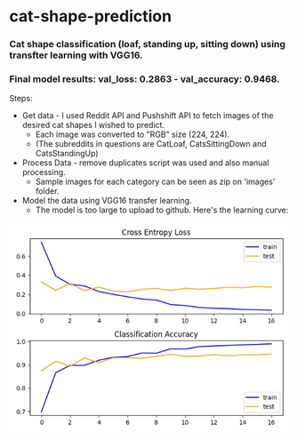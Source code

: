 # cat-shape-prediction

### Cat shape classification (loaf, standing up, sitting down) using transfter learning with VGG16. 
   ### Final model results: val_loss: 0.2863 - val_accuracy: 0.9468.

Steps:
* Get data - I used Reddit API and Pushshift API to fetch images of the desired cat shapes I wished to predict. 
  * Each image was converted to "RGB" size (224, 224).
  * (The subreddits in questions are CatLoaf, CatsSittingDown and CatsStandingUp)
* Process Data - remove duplicates script was used and also manual processing.
  * Sample images for each category can be seen as zip on 'images' folder.
* Model the data using VGG16 transfer learning.
   * The model is too large to upload to github. Here's the learning curve:

![Prediction pyplot](https://github.com/MayaBenj/cat-shape-prediction/blob/main/pyplot.jpg)

